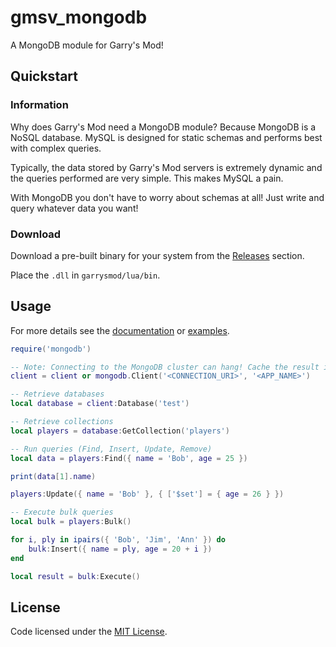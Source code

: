 # gmsv_mongodb

A MongoDB module for Garry's Mod!

## Quickstart

### Information

Why does Garry's Mod need a MongoDB module? Because MongoDB is a NoSQL database.
MySQL is designed for static schemas and performs best with complex queries.

Typically, the data stored by Garry's Mod servers is extremely dynamic 
and the queries performed are very simple. This makes MySQL a pain.

With MongoDB you don't have to worry about schemas at all! Just write
and query whatever data you want!

### Download

Download a pre-built binary for your system from the [Releases](https://github.com/dhkatz/gmsv_mongodb/releases) section.

Place the `.dll` in `garrysmod/lua/bin`.

## Usage

For more details see the [documentation](docs/README.md) or [examples](examples).

```lua
require('mongodb')

-- Note: Connecting to the MongoDB cluster can hang! Cache the result in a global!
client = client or mongodb.Client('<CONNECTION_URI>', '<APP_NAME>')

-- Retrieve databases
local database = client:Database('test')

-- Retrieve collections
local players = database:GetCollection('players')

-- Run queries (Find, Insert, Update, Remove)
local data = players:Find({ name = 'Bob', age = 25 })

print(data[1].name)

players:Update({ name = 'Bob' }, { ['$set'] = { age = 26 } })  

-- Execute bulk queries
local bulk = players:Bulk()

for i, ply in ipairs({ 'Bob', 'Jim', 'Ann' }) do
    bulk:Insert({ name = ply, age = 20 + i })
end 

local result = bulk:Execute()
```

## License

Code licensed under the [MIT License](LICENSE).
